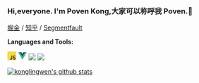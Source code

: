 ### Hi,everyone. I'm Poven Kong,大家可以称呼我 Poven.👋



[掘金](https://juejin.cn/user/2154698523818328/activities) / [知乎](https://www.zhihu.com/people/kong-ling-wen-55) / [Segmentfault](https://segmentfault.com/u/konglingwen94) 

**Languages and Tools:**  

<code><img height="20" src="https://raw.githubusercontent.com/github/explore/80688e429a7d4ef2fca1e82350fe8e3517d3494d/topics/javascript/javascript.png"></code>
<code><img height="20" src="https://raw.githubusercontent.com/github/explore/80688e429a7d4ef2fca1e82350fe8e3517d3494d/topics/vue/vue.png"></code>
<code><img height="20" src="https://user-images.githubusercontent.com/46000016/105966118-350d0d80-60bf-11eb-82db-ef961465fb4b.png"></code>
<code><img height="20" src="https://upload.wikimedia.org/wikipedia/commons/4/4c/Typescript_logo_2020.svg"></code>

[![konglingwen's github stats](https://github-readme-stats.vercel.app/api?username=konglingwen94)](https://github.com/anuraghazra/github-readme-stats)
